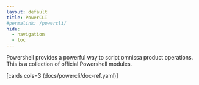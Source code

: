 ```yaml
---
layout: default
title: PowerCLI
#permalink: /powercli/
hide:
  - navigation
  - toc
---
```


Powershell provides a powerful way to script omnissa product operations. This is a collection of official Powershell modules.

[cards cols=3 (docs/powercli/doc-ref.yaml)]
